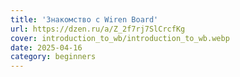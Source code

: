 ```yaml
---
title: 'Знакомство с Wiren Board'
url: https://dzen.ru/a/Z_2f7rj7SlCrcfKg
cover: introduction_to_wb/introduction_to_wb.webp
date: 2025-04-16
category: beginners
---
```

